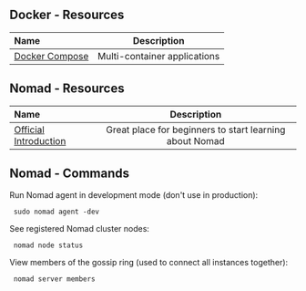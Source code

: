 ## Docker - Resources

Name | Description
:------|:------:
[Docker Compose](https://docs.docker.com/compose/overview) | Multi-container applications

## Nomad - Resources

Name | Description
:------|:------:
[Official Introduction](https://www.nomadproject.io/intro/index.html) | Great place for beginners to start learning about Nomad

## Nomad - Commands

Run Nomad agent in development mode (don't use in production):

     sudo nomad agent -dev

See registered Nomad cluster nodes:

     nomad node status

View members of the gossip ring (used to connect all instances together):

     nomad server members
